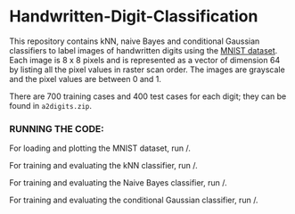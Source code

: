 # Handwritten-Digit-Classification

This repository contains kNN, naive Bayes and conditional Gaussian classifiers to label images of handwritten digits using the [MNIST dataset](http://yann.lecun.com/exdb/mnist/). Each image is 8 x 8 pixels and is represented as a vector of dimension 64 by listing all the pixel values in raster scan order. The images are grayscale and the pixel values are between 0 and 1. 

There are 700 training cases and 400 test cases for each digit; they can be found in `a2digits.zip`.

### RUNNING THE CODE:

For loading and plotting the MNIST dataset, run /.

For training and evaluating the kNN classifier, run /.

For training and evaluating the Naive Bayes classifier, run /.

For training and evaluating the conditional Gaussian classifier, run /.
